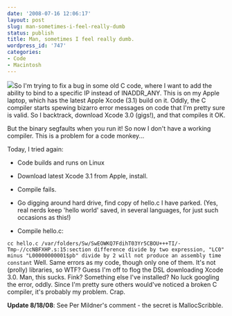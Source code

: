 ```yaml
---
date: '2008-07-16 12:06:17'
layout: post
slug: man-sometimes-i-feel-really-dumb
status: publish
title: Man, sometimes I feel really dumb.
wordpress_id: '747'
categories:
- Code
- Macintosh
---
```


[![](http://fnord.phfactor.net/wp-content/uploads/2008/07/picture-11.png)](http://fnord.phfactor.net/wp-content/uploads/2008/07/picture-11.png)So I'm trying to fix a bug in some old C code, where I want to add the ability to bind to a specific IP instead of INADDR_ANY. This is on my Apple laptop, which has the latest Apple Xcode (3.1) build on it. Oddly, the C compiler starts spewing bizarro error messages on code that I'm pretty sure is valid. So I backtrack, download Xcode 3.0 (gigs!), and that compiles it OK.

But the binary segfaults when you run it! So now I don't have a working compiler. This is a problem for a code monkey...

Today, I tried again:



	
  * Code builds and runs on Linux

	
  * Download latest Xcode 3.1 from Apple, install.

	
  * Compile fails.

	
  * Go digging around hard drive, find copy of hello.c I have parked. (Yes, real nerds keep 'hello world' saved, in several languages, for just such occasions as this!)

	
  * Compile hello.c:


` cc hello.c
/var/folders/Sw/SwEOWKQ7FdihT03Yr5CBOU+++TI/-Tmp-//ccNBFXHP.s:15:section difference divide by two expression, "LC0" minus "L00000000001$pb" divide by 2 will not produce an assembly time constant
`
Well. Same errors as my code, though only one of them. It's not (prolly) libraries, so WTF? Guess I'm off to flog the DSL downloading Xcode 3.0. Man, this sucks. Fink? Something else I've installed? No luck googling the error, oddly. Since I'm pretty sure others would've noticed a broken C compiler, it's probably my problem. Crap.

**Update 8/18/08**: See Per Mildner's comment - the secret is MallocScribble.
